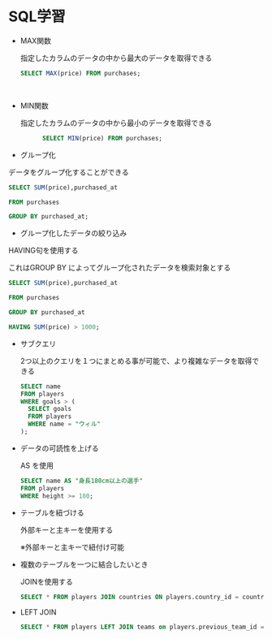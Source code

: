 # SQL学習


- MAX関数
                                                                                                                                		
  指定したカラムのデータの中から最大のデータを取得できる

  ```sql
  SELECT MAX(price) FROM purchases;
  ```

  ​																																		

- MIN関数

  指定したカラムのデータの中から最小のデータを取得できる

  ```sql
        SELECT MIN(price) FROM purchases;
  ```

  

- グループ化

データをグループ化することができる

```sql
SELECT SUM(price),purchased_at

FROM purchases 

GROUP BY purchased_at;
```



- グループ化したデータの絞り込み

HAVING句を使用する

これはGROUP BY によってグループ化されたデータを検索対象とする

```sql
SELECT SUM(price),purchased_at

FROM purchases

GROUP BY purchased_at

HAVING SUM(price) > 1000;
```



- サブクエリ

  2つ以上のクエリを１つにまとめる事が可能で、より複雑なデータを取得できる

  ```sql
  SELECT name
  FROM players
  WHERE goals > (
    SELECT goals
    FROM players
    WHERE name = "ウィル"
  );
  ```

  

- データの可読性を上げる

  AS を使用

  ```sql
  SELECT name AS "身長180cm以上の選手"
  FROM players
  WHERE height >= 180;
  ```




- テーブルを紐づける

  外部キーと主キーを使用する

  ※外部キーと主キーで紐付け可能



- 複数のテーブルを一つに結合したいとき

  JOINを使用する

  ```SQL
  SELECT * FROM players JOIN countries ON players.country_id = countries.id;
  ```

  

- LEFT JOIN

  ```sql
  SELECT * FROM players LEFT JOIN teams on players.previous_team_id = teams.id;
  ```

  









